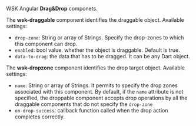 WSK Angular **Drag&Drop** componets.

The **wsk-draggable** component identifies the draggable object.
Available settings:
 - `drop-zone`: String or array of Strings. Specify the drop-zones to which this component can drop.
 - `enabled`: bool value. whether the object is draggable. Default is true.
 - `data-to-drag`: the data that has to be dragged. It can be any Dart object.

The **wsk-dropzone** component identifies the drop target object.
Available settings:

 - `name`: String or array of Strings. It permits to specify the drop zones associated with this component. By default, if the `name` attribute is not specified, the droppable component accepts drop operations by all the draggable components that do not specify the `drop-zone`
 - `on-drop-success`: callback function called when the drop action completes correctly.

